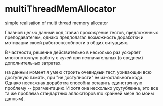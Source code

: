 # multiThreadMemAllocator
simple realisation of multi thread memory allocator

Главной целью данный код ставил прохождение тестов, предложенных преподавателем, однако предполагал возможность доработки и мотивации своей работоспособности в общих ситуациях.

В частности, решение действительно в несколько раз ускоряет многопоточную работу с кучей при незначительных (в среднем) дополнительных затратах.

На данный момент я умею строить очевидный тест, убивающий всю доступную память, при "не доступности" ее из-остального кода. Однако несложная доработка способна оставить единственную проблему -- фрагментацию. И хотя она несколько усугубленна, это все та же проблема стандартных аллокаторов (по крайней мере по моим данным).
